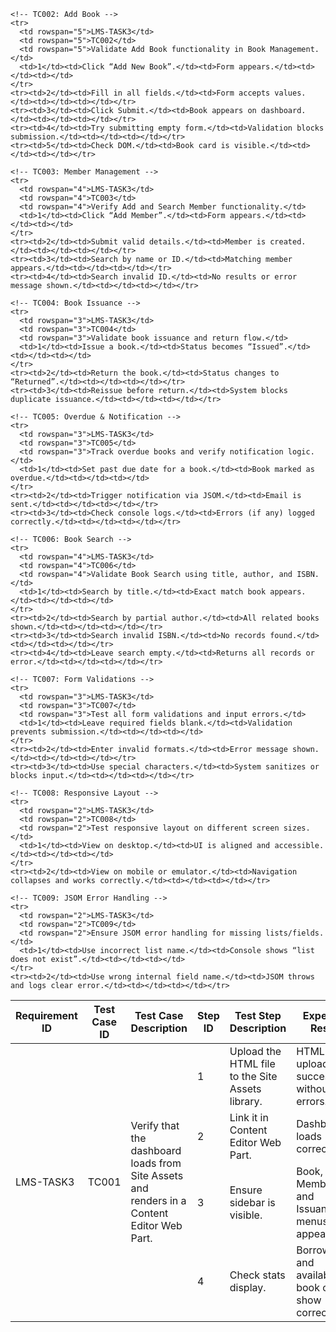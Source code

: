 <table>
  <thead>
    <tr>
      <th>Requirement ID</th>
      <th>Test Case ID</th>
      <th>Test Case Description</th>
      <th>Step ID</th>
      <th>Test Step Description</th>
      <th>Expected Result</th>
      <th>Status</th>
      <th>Screenshot</th>
    </tr>
  </thead>
  <tbody>
    <!-- TC001: Dashboard loading -->
    <tr>
      <td rowspan="4">LMS-TASK3</td>
      <td rowspan="4">TC001</td>
      <td rowspan="4">Verify that the dashboard loads from Site Assets and renders in a Content Editor Web Part.</td>
      <td>1</td>
      <td>Upload the HTML file to the Site Assets library.</td>
      <td>HTML file is uploaded successfully without errors.</td>
      <td></td><td></td>
    </tr>
    <tr><td>2</td><td>Link it in Content Editor Web Part.</td><td>Dashboard loads correctly.</td><td></td><td></td></tr>
    <tr><td>3</td><td>Ensure sidebar is visible.</td><td>Book, Member, and Issuance menus appear.</td><td></td><td></td></tr>
    <tr><td>4</td><td>Check stats display.</td><td>Borrowed and available book counts show correctly.</td><td></td><td></td></tr>

    <!-- TC002: Add Book -->
    <tr>
      <td rowspan="5">LMS-TASK3</td>
      <td rowspan="5">TC002</td>
      <td rowspan="5">Validate Add Book functionality in Book Management.</td>
      <td>1</td><td>Click “Add New Book”.</td><td>Form appears.</td><td></td><td></td>
    </tr>
    <tr><td>2</td><td>Fill in all fields.</td><td>Form accepts values.</td><td></td><td></td></tr>
    <tr><td>3</td><td>Click Submit.</td><td>Book appears on dashboard.</td><td></td><td></td></tr>
    <tr><td>4</td><td>Try submitting empty form.</td><td>Validation blocks submission.</td><td></td><td></td></tr>
    <tr><td>5</td><td>Check DOM.</td><td>Book card is visible.</td><td></td><td></td></tr>

    <!-- TC003: Member Management -->
    <tr>
      <td rowspan="4">LMS-TASK3</td>
      <td rowspan="4">TC003</td>
      <td rowspan="4">Verify Add and Search Member functionality.</td>
      <td>1</td><td>Click “Add Member”.</td><td>Form appears.</td><td></td><td></td>
    </tr>
    <tr><td>2</td><td>Submit valid details.</td><td>Member is created.</td><td></td><td></td></tr>
    <tr><td>3</td><td>Search by name or ID.</td><td>Matching member appears.</td><td></td><td></td></tr>
    <tr><td>4</td><td>Search invalid ID.</td><td>No results or error message shown.</td><td></td><td></td></tr>

    <!-- TC004: Book Issuance -->
    <tr>
      <td rowspan="3">LMS-TASK3</td>
      <td rowspan="3">TC004</td>
      <td rowspan="3">Validate book issuance and return flow.</td>
      <td>1</td><td>Issue a book.</td><td>Status becomes “Issued”.</td><td></td><td></td>
    </tr>
    <tr><td>2</td><td>Return the book.</td><td>Status changes to “Returned”.</td><td></td><td></td></tr>
    <tr><td>3</td><td>Reissue before return.</td><td>System blocks duplicate issuance.</td><td></td><td></td></tr>

    <!-- TC005: Overdue & Notification -->
    <tr>
      <td rowspan="3">LMS-TASK3</td>
      <td rowspan="3">TC005</td>
      <td rowspan="3">Track overdue books and verify notification logic.</td>
      <td>1</td><td>Set past due date for a book.</td><td>Book marked as overdue.</td><td></td><td></td>
    </tr>
    <tr><td>2</td><td>Trigger notification via JSOM.</td><td>Email is sent.</td><td></td><td></td></tr>
    <tr><td>3</td><td>Check console logs.</td><td>Errors (if any) logged correctly.</td><td></td><td></td></tr>

    <!-- TC006: Book Search -->
    <tr>
      <td rowspan="4">LMS-TASK3</td>
      <td rowspan="4">TC006</td>
      <td rowspan="4">Validate Book Search using title, author, and ISBN.</td>
      <td>1</td><td>Search by title.</td><td>Exact match book appears.</td><td></td><td></td>
    </tr>
    <tr><td>2</td><td>Search by partial author.</td><td>All related books shown.</td><td></td><td></td></tr>
    <tr><td>3</td><td>Search invalid ISBN.</td><td>No records found.</td><td></td><td></td></tr>
    <tr><td>4</td><td>Leave search empty.</td><td>Returns all records or error.</td><td></td><td></td></tr>

    <!-- TC007: Form Validations -->
    <tr>
      <td rowspan="3">LMS-TASK3</td>
      <td rowspan="3">TC007</td>
      <td rowspan="3">Test all form validations and input errors.</td>
      <td>1</td><td>Leave required fields blank.</td><td>Validation prevents submission.</td><td></td><td></td>
    </tr>
    <tr><td>2</td><td>Enter invalid formats.</td><td>Error message shown.</td><td></td><td></td></tr>
    <tr><td>3</td><td>Use special characters.</td><td>System sanitizes or blocks input.</td><td></td><td></td></tr>

    <!-- TC008: Responsive Layout -->
    <tr>
      <td rowspan="2">LMS-TASK3</td>
      <td rowspan="2">TC008</td>
      <td rowspan="2">Test responsive layout on different screen sizes.</td>
      <td>1</td><td>View on desktop.</td><td>UI is aligned and accessible.</td><td></td><td></td>
    </tr>
    <tr><td>2</td><td>View on mobile or emulator.</td><td>Navigation collapses and works correctly.</td><td></td><td></td></tr>

    <!-- TC009: JSOM Error Handling -->
    <tr>
      <td rowspan="2">LMS-TASK3</td>
      <td rowspan="2">TC009</td>
      <td rowspan="2">Ensure JSOM error handling for missing lists/fields.</td>
      <td>1</td><td>Use incorrect list name.</td><td>Console shows “list does not exist”.</td><td></td><td></td>
    </tr>
    <tr><td>2</td><td>Use wrong internal field name.</td><td>JSOM throws and logs clear error.</td><td></td><td></td></tr>
  </tbody>
</table>
